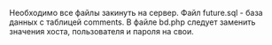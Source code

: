Необходимо все файлы закинуть на сервер. 
Файл future.sql - база данных с таблицей comments.
В файле bd.php следует заменить значения хоста, пользователя и пароля на свои.

